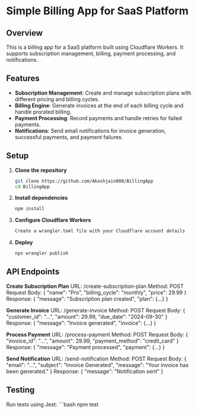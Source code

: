# Simple Billing App for SaaS Platform

## Overview

This is a billing app for a SaaS platform built using Cloudflare Workers. It supports subscription management, billing, payment processing, and notifications.

## Features

- **Subscription Management**: Create and manage subscription plans with different pricing and billing cycles.
- **Billing Engine**: Generate invoices at the end of each billing cycle and handle prorated billing.
- **Payment Processing**: Record payments and handle retries for failed payments.
- **Notifications**: Send email notifications for invoice generation, successful payments, and payment failures.

## Setup

1. **Clone the repository**

   ```bash
   git clone https://github.com/Akashjain008/BillingApp
   cd BillingApp

2. **Install dependencies**

    ```bash
    npm install

3. **Configure Cloudflare Workers**

    ```bash
    Create a wrangler.toml file with your Cloudflare account details

4. **Deploy**

    ```bash
    npx wrangler publish

## API Endpoints

**Create Subscription Plan**
    URL: /create-subscription-plan
    Method: POST
    Request Body: { "name": "Pro", "billing_cycle": "monthly", "price": 29.99 }
    Response: { "message": "Subscription plan created", "plan": {...} }

**Generate Invoice**
    URL: /generate-invoice
    Method: POST
    Request Body: { "customer_id": "...", "amount": 29.99, "due_date": "2024-09-30" }
    Response: { "message": "Invoice generated", "invoice": {...} }

**Process Payment**
    URL: /process-payment
    Method: POST
    Request Body: { "invoice_id": "...", "amount": 29.99, "payment_method": "credit_card" }
    Response: { "message": "Payment processed", "payment": {...} }

**Send Notification**
    URL: /send-notification
    Method: POST
    Request Body: { "email": "...", "subject": "Invoice Generated", "message": "Your invoice has been generated." }
    Response: { "message": "Notification sent" }


## Testing
Run tests using Jest:
    ```bash
    npm test

